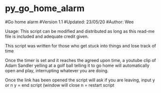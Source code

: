 # py_go_home_alarm
#Go home alarm
#Version 1.1
#Updated: 23/05/20
#Author: Wee

Usage: This script can be modified and distributed as long as this read-me file is included and adequate credit given.

This script was written for those who get stuck into things and lose track of time

Once the timer is set and it reaches the agreed upon time, a youtube clip of Adam Sandler yelling at a golf ball telling it to
go home will automatically open and play, interrupting whatever you are doing.

Once the link has been opened the script will ask if you are leaving, input y or n
y = end script (window will close
n = restart script
